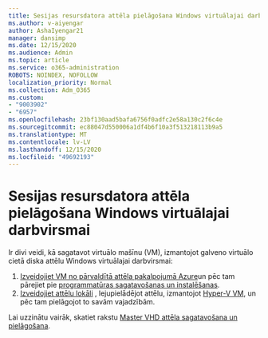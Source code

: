 ```yaml
---
title: Sesijas resursdatora attēla pielāgošana Windows virtuālajai darbvirsmai
ms.author: v-aiyengar
author: AshaIyengar21
manager: dansimp
ms.date: 12/15/2020
ms.audience: Admin
ms.topic: article
ms.service: o365-administration
ROBOTS: NOINDEX, NOFOLLOW
localization_priority: Normal
ms.collection: Adm_O365
ms.custom:
- "9003902"
- "6957"
ms.openlocfilehash: 23bf130aad5bafa6756f0adfc2e58a130c2f6c4e
ms.sourcegitcommit: ec88047d550006a1df4b6f10a3f513218113b9a5
ms.translationtype: MT
ms.contentlocale: lv-LV
ms.lasthandoff: 12/15/2020
ms.locfileid: "49692193"
---
```

# <a name="customize-a-session-host-image-for-windows-virtual-desktop"></a>Sesijas resursdatora attēla pielāgošana Windows virtuālajai darbvirsmai

Ir divi veidi, kā sagatavot virtuālo mašīnu (VM), izmantojot galveno virtuālo cietā diska attēlu Windows virtuālajai darbvirsmai:

1. [Izveidojiet VM no pārvaldītā attēla pakalpojumā Azure](https://go.microsoft.com/fwlink/?linkid=2127906)un pēc tam pārejiet pie [programmatūras sagatavošanas un instalēšanas](https://go.microsoft.com/fwlink/?linkid=2128064).
1. [Izveidojiet attēlu lokāli](https://go.microsoft.com/fwlink/?linkid=2128065) , lejupielādējot attēlu, izmantojot [Hyper-V VM](https://go.microsoft.com/fwlink/?linkid=2127907), un pēc tam pielāgojot to savām vajadzībām.

Lai uzzinātu vairāk, skatiet rakstu [Master VHD attēla sagatavošana un pielāgošana](https://go.microsoft.com/fwlink/?linkid=2127838).